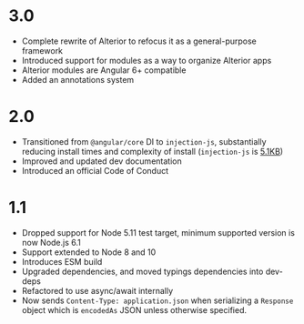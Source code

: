 # 3.0
- Complete rewrite of Alterior to refocus it as a general-purpose framework
- Introduced support for modules as a way to organize Alterior apps 
- Alterior modules are Angular 6+ compatible
- Added an annotations system

# 2.0
- Transitioned from `@angular/core` DI to `injection-js`, substantially reducing install times
  and complexity of install (`injection-js` is [5.1KB](https://github.com/mgechev/injection-js))
- Improved and updated dev documentation
- Introduced an official Code of Conduct

# 1.1

- Dropped support for Node 5.11 test target, minimum supported version is now Node.js 6.1
- Support extended to Node 8 and 10
- Introduces ESM build
- Upgraded dependencies, and moved typings dependencies into dev-deps
- Refactored to use async/await internally
- Now sends `Content-Type: application.json` when serializing a `Response` object which is 
  `encodedAs` JSON unless otherwise specified.